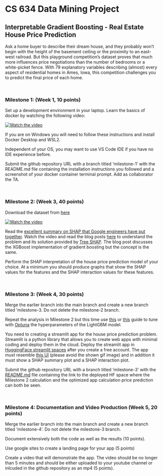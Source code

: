 # CS 634 Data Mining Project

## Interpretable Gradient Boosting - Real Estate House Price Prediction

Ask a home buyer to describe their dream house, and they probably won’t begin with the height of the basement ceiling or the proximity to an east-west railroad. But this playground competition’s dataset proves that much more influences price negotiations than the number of bedrooms or a white-picket fence. With 79 explanatory variables describing (almost) every aspect of residential homes in Ames, Iowa, this competition challenges you to predict the final price of each home.

<br>

### Milestone 1: (Week 1, 10 points)

Set up a development environment in your laptop. Learn the basics of docker by watching the following video:

[![Watch the video](https://img.youtube.com/vi/pTFZFxd4hOI/0.jpg)](https://youtu.be/pTFZFxd4hOI)

If you are on Windows you will need to follow these instructions and install Docker Desktop and WSL2.

Independent of your OS, you may want to use VS Code IDE if you have no IDE experience before.

Submit the github repository URL with a branch titled ‘milestone-1’ with the README.md file containing the installation instructions you followed and a screenshot of your docker container terminal prompt. Add as collaborator the TA.

<br>

### Milestone 2: (Week 3, 40 points)

Download the dataset from [here](https://www.kaggle.com/competitions/house-prices-advanced-regression-techniques/overview)

[![Watch the video](https://img.youtube.com/vi/-taOhqkiuIo/0.jpg)](https://youtu.be/-taOhqkiuIo)

Read the [excellent summary on SHAP that Google engineers have put together](https://storage.googleapis.com/cloud-ai-whitepapers/AI%20Explainability%20Whitepaper.pdf). Watch the video and read the blog posts [here](https://towardsdatascience.com/interpretable-machine-learning-with-xgboost-9ec80d148d27) to understand the problem and its solution provided by [Tree SHAP](https://proceedings.neurips.cc/paper/2017/hash/8a20a8621978632d76c43dfd28b67767-Abstract.html). The blog post discusses the XGBoost implementation of gradient boosting but the concept is the same.

Perform the SHAP interpretation of the house price prediction model of your choice. At a minimum you should produce graphs that show the SHAP values for the features and the SHAP interaction values for these features.

<br>

### Milestone 3: (Week 4, 30 points)

Merge the earlier branch into the main branch and create a new branch titled ‘milestone-3. Do not delete the milestone-2 branch.

Repeat the analysis in Milestone 2 but this time use [this](https://towardsdatascience.com/kagglers-guide-to-lightgbm-hyperparameter-tuning-with-optuna-in-2021-ed048d9838b5) or [this](https://neptune.ai/blog/lightgbm-parameters-guide) guide to tune with [Optuna](https://optuna.org/) the hyperparameters of the LightGBM model.

You need to creating a streamlit app for the house price prediction problem. Streamlit is a python library that allows you to create web apps with minimal coding and deploy them in the cloud. Deploy the streamlit app in [HuggingFace streamlit spaces](https://huggingface.co/docs/hub/spaces-sdks-streamlit) after you create a free account. The app must resemble [this UI](https://adhok-streamlit-ames-housing-price-predict-streamlit-app-lp8hyj.streamlit.app/) (please avoid the shown gif image) and in addition it must show a SHAP summary plot and a SHAP interaction plot.

Submit the github repository URL with a branch titled ‘milestone-3’ with the [README.md]() file containing the link to the deployed HF space where the Milestone 2 calculation and the optimized app calculation price prediction can both be seen.

<br>

### Milestone 4: Documentation and Video Production (Week 5, 20 points)

Merge the earlier branch into the main branch and create a new branch titled ‘milestone-4’. Do not delete the milestone-3 branch.

Document extensively both the code as well as the results (10 points).

Use google sites to create a landing page for your app (5 points)

Create a video that will demonstrate the app. The video should be no longer than 5 minutes and should be either uploaded to your youtube channel or inlcuded in the github repository as an mp4 (5 points).

<br>
